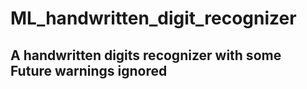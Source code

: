 # ML_handwritten_digit_recognizer
A handwritten digits recognizer with some Future warnings ignored
----------------------------------------------------------------------------------------------------------------------------------------------------------------------------------
